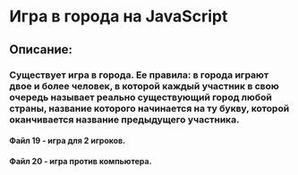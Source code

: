# Игра в города на JavaScript
## Описание:
### Существует игра в города. Ее правила: в города играют двое и более человек, в которой каждый участник в свою очередь называет реально существующий город любой страны, название которого начинается на ту букву, которой оканчивается название предыдущего участника.

#### Файл 19 - игра для 2 игроков.
#### Файл 20 - игра против компьютера.